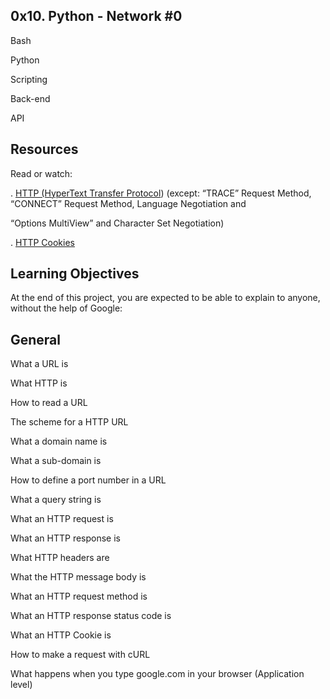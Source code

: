 ## 0x10. Python - Network #0

Bash

Python

Scripting

Back-end

API

## Resources

Read or watch:

. <a href = "https://www3.ntu.edu.sg/home/ehchua/programming/webprogramming/HTTP_Basics.html">HTTP (HyperText Transfer Protocol</a>) (except: “TRACE” Request Method, “CONNECT” Request Method, Language Negotiation and 

“Options MultiView” and Character Set Negotiation)

. <a href="https://developer.mozilla.org/en-US/docs/Web/HTTP/Cookies">HTTP Cookies</a>


## Learning Objectives
At the end of this project, you are expected to be able to explain to anyone, without the help of Google:

## General

What a URL is

What HTTP is

How to read a URL

The scheme for a HTTP URL

What a domain name is

What a sub-domain is

How to define a port number in a URL

What a query string is

What an HTTP request is

What an HTTP response is

What HTTP headers are

What the HTTP message body is

What an HTTP request method is

What an HTTP response status code is

What an HTTP Cookie is

How to make a request with cURL

What happens when you type google.com in your browser (Application level)

